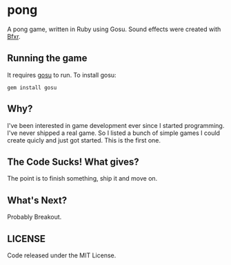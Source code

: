 # pong

A pong game, written in Ruby using Gosu. Sound effects were created with [Bfxr](http://www.bfxr.net).

## Running the game

It requires [gosu](https://www.libgosu.org) to run. To install gosu:

```
gem install gosu
```

## Why?

I've been interested in game development ever since I started programming. I've never shipped a real game. So I listed a bunch of simple games I could create quicly and just got started.
This is the first one.

## The Code Sucks! What gives?

The point is to finish something, ship it and move on.

## What's Next?

Probably Breakout.

## LICENSE

Code released under the MIT License.
